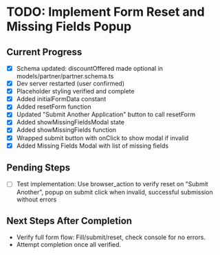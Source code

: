 # TODO: Implement Form Reset and Missing Fields Popup

## Current Progress
- [x] Schema updated: discountOffered made optional in models/partner/partner.schema.ts
- [x] Dev server restarted (user confirmed)
- [x] Placeholder styling verified and complete
- [x] Added initialFormData constant
- [x] Added resetForm function
- [x] Updated "Submit Another Application" button to call resetForm
- [x] Added showMissingFieldsModal state
- [x] Added showMissingFields function
- [x] Wrapped submit button with onClick to show modal if invalid
- [x] Added Missing Fields Modal with list of missing fields

## Pending Steps
- [ ] Test implementation: Use browser_action to verify reset on "Submit Another", popup on submit click when invalid, successful submission without errors

## Next Steps After Completion
- Verify full form flow: Fill/submit/reset, check console for no errors.
- Attempt completion once all verified.
